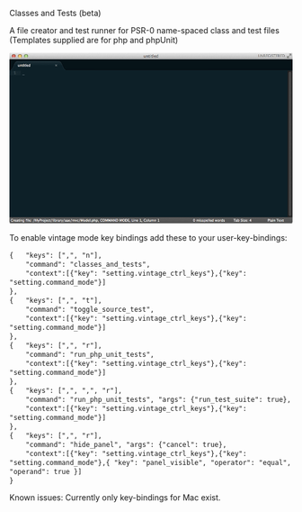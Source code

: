 Classes and Tests (beta) 

A file creator and test runner for PSR-0 name-spaced class and test files (Templates supplied are for php and phpUnit)

![alt text](/images/demo1.gif "Demo of simultaneous Class and Test creation")



To enable vintage mode key bindings add these to your user-key-bindings:

```
{   "keys": [",", "n"],
    "command": "classes_and_tests",
    "context":[{"key": "setting.vintage_ctrl_keys"},{"key": "setting.command_mode"}]
},
{   "keys": [",", "t"],
    "command": "toggle_source_test",
    "context":[{"key": "setting.vintage_ctrl_keys"},{"key": "setting.command_mode"}]
},
{   "keys": [",", "r"],
    "command": "run_php_unit_tests",
    "context":[{"key": "setting.vintage_ctrl_keys"},{"key": "setting.command_mode"}]
},
{   "keys": [",", ",", "r"],
    "command": "run_php_unit_tests", "args": {"run_test_suite": true},
    "context":[{"key": "setting.vintage_ctrl_keys"},{"key": "setting.command_mode"}]
},
{   "keys": [",", "r"],
    "command": "hide_panel", "args": {"cancel": true},
    "context":[{"key": "setting.vintage_ctrl_keys"},{"key": "setting.command_mode"},{ "key": "panel_visible", "operator": "equal", "operand": true }]
}
```



Known issues:
Currently only key-bindings for Mac exist.
